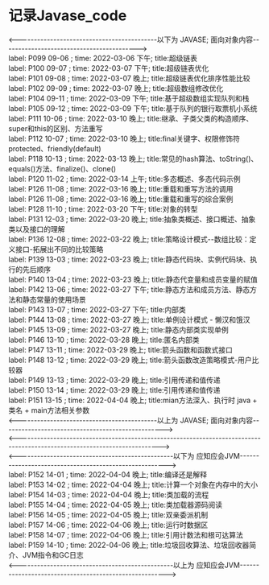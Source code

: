 # 记录Javase_code
<-------------------------------------------以下为 JAVASE; 面向对象内容------------------------------------------> <br />
label: P099 09-06 ; time: 2022-03-06 下午; title:超级链表<br />
label: P100 09-07 ; time: 2022-03-07 下午; title:超级链表优化<br />
label: P101 09-08 ; time: 2022-03-07 晚上; title:超级链表优化排序性能比较<br />
label: P102 09-09 ; time: 2022-03-07 晚上; title:超级数组修改优化<br />
label: P104 09-11 ; time: 2022-03-09 下午; title:基于超级数组实现队列和栈<br />
label: P105 09-12 ; time: 2022-03-09 下午; title:基于队列的银行取票机小系统<br />
label: P111 10-06 ; time: 2022-03-10 晚上; title:继承、子类父类的构造顺序、super和this的区别、方法重写<br />
label: P112 10-07 ; time: 2022-03-10 晚上; title:final关键字、权限修饰符protected、friendly(default)<br />
label: P118 10-13 ; time: 2022-03-13 晚上; title:常见的hash算法、toString()、equals()方法、finalize()、clone()<br />
label: P120 11-02 ; time: 2022-03-14 上午; title:多态概述、多态代码示例<br />
label: P126 11-08 ; time: 2022-03-16 晚上; title:重载和重写方法的调用<br />
label: P126 11-08 ; time: 2022-03-16 晚上; title:重载和重写的综合案例<br />
label: P128 11-10 ; time: 2022-03-20 下午; title:对象的转型<br />
label: P131 12-03 ; time: 2022-03-20 晚上; title:抽象类概述、接口概述、抽象类以及接口的理解<br />
label: P136 12-08 ; time: 2022-03-22 晚上; title:策略设计模式--数组比较：定义接口-拓展出不同的比较策略<br />
label: P139 13-03 ; time: 2022-03-23 晚上; title:静态代码块、实例代码块、执行的先后顺序<br />
label: P140 13-04 ; time: 2022-03-23 晚上; title:静态代变量和成员变量的赋值<br />
label: P142 13-06 ; time: 2022-03-27 下午; title:静态方法和成员方法、静态方法和静态常量的使用场景<br />
label: P143 13-07 ; time: 2022-03-27 下午; title:内部类<br />
label: P144 13-08 ; time: 2022-03-27 晚上; title:单例设计模式 - 懒汉和饿汉<br />
label: P145 13-09 ; time: 2022-03-27 晚上; title:静态内部类实现单例<br />
label: P146 13-10 ; time: 2022-03-28 晚上; title:匿名内部类<br />
label: P147 13-11 ; time: 2022-03-29 晚上; title:箭头函数和函数式接口<br />
label: P148 13-12 ; time: 2022-03-29 晚上; title:箭头函数改造策略模式-用户比较器<br />
label: P149 13-13 ; time: 2022-03-29 晚上; title:引用传递和值传递<br />
label: P150 13-14 ; time: 2022-03-29 晚上; title:引用传递和值传递<br />
label: P151 13-15 ; time: 2022-04-04 晚上; title:mian方法深入、执行时 java + 类名 + main方法相关参数<br />
<-------------------------------------------以上为 JAVASE; 面向对象内容--------------------------------------------------> <br />
<--------------------------------------------------------------------------------------------------------------------------> <br />
<------------------------------------------------以下为 应知应会JVM-------------------------------------------------------> <br />
label: P152 14-01 ; time: 2022-04-04 晚上; title:编译还是解释<br />
label: P153 14-02 ; time: 2022-04-04 晚上; title:计算一个对象在内存中的大小<br />
label: P154 14-03 ; time: 2022-04-04 晚上; title:类加载的流程<br />
label: P155 14-04 ; time: 2022-04-05 晚上; title:类加载器源码阅读<br />
label: P156 14-05 ; time: 2022-04-05 晚上; title:双亲委派机制<br />
label: P157 14-06 ; time: 2022-04-06 晚上; title:运行时数据区<br />
label: P158 14-07 ; time: 2022-04-06 晚上; title:引用计数法和根可达算法<br />
label: P159 14-10 ; time: 2022-04-06 晚上; title:垃圾回收算法、垃圾回收器简介、JVM指令和GC日志<br />
<------------------------------------------------以上为 应知应会JVM-------------------------------------------------------> <br />





